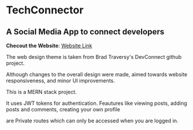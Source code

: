 #  TechConnector
## A Social Media App to connect developers

**Checout the Website**: [Website Link]([title](https://www.example.com))

The web design theme is taken from Brad Traversy's DevConnect github project.

Although changes to the overall design were made, aimed towards website responsiveness, and minor UI improvements.

This is a MERN stack project.

It uses JWT tokens for authentication. Feautures like viewing posts, adding posts and comments, creating your own profile 

are Private routes which can only be accessed when you are logged in.





